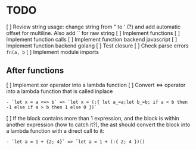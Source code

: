 # TODO

[ ] Review string usage: change string from " to ' (?) and add automatic offset for multiline. Also add `` for raw string
[ ] Implement functions
  [ ] Implement function calls
  [ ] Implement function backend javascript
  [ ] Implement function backend golang
  [ ] Test closure
[ ] Check parse errors `fn(a, b`
[ ] Implement module imports

## After functions

[ ] Implement xor operator into a lambda function
[ ] Convert <=> operator into a lambda function that is called inplace

    - `let x = a <=> b` => `let x = (:{ let a_=a;let b_=b; if a < b then -1 else if a > b then 1 else 0 })`

[ ] If the block contains more than 1 expression, and the block is within another expression (how to catch it?), the ast should convert the block into a lambda function with a direct call to it:

    - `let a = 1 + {2; 4}` => `let a = 1 + (:{ 2; 4 })() 


